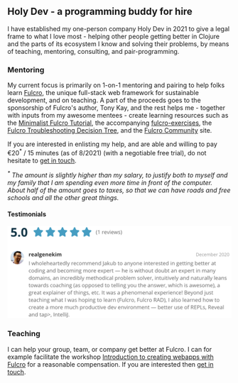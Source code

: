 ## Holy Dev - a programming buddy for hire

I have established my one-person company Holy Dev in 2021 to give a legal frame to what I love most - helping other people getting better in Clojure and the parts of its ecosystem I know and solving their problems, by means of teaching, mentoring, consulting, and pair-programming.

### Mentoring

My current focus is primarily on 1-on-1 mentoring and pairing to help folks learn [Fulcro](https://fulcro.fulcrologic.com/), the unique full-stack web framework for sustainable development, and on teaching. A part of the proceeds goes to the sponsorship of Fulcro's author, Tony Kay, and the rest helps me - together with inputs from my awesome mentees - create learning resources such as the [Minimalist Fulcro Tutorial](https://fulcro-community.github.io/guides/tutorial-minimalist-fulcro/index.html), the accompanying [fulcro-exercises](https://github.com/fulcro-community/fulcro-exercises), the [Fulcro Troubleshooting Decision Tree](https://blog.jakubholy.net/2020/troubleshooting-fulcro/), and the [Fulcro Community](https://fulcro-community.github.io/) site.

If you are interested in enlisting my help, and are able and willing to pay €20<sup>*</sup> / 15 minutes (as of 8/2021) (with a negotiable free trial), do not hesitate to [get in touch](https://blog.jakubholy.net/contact/).

_<sup>*</sup> The amount is slightly higher than my salary, to justify both to myself and my family that I am spending even more time in front of the computer. About half of the amount goes to taxes, so that we can have roads and free schools and all the other great things._

#### Testimonials

![testimonial from Gene Kim, 2020](/assets/img/codementor-review-gene.png)

### Teaching

I can help your group, team, or company get better at Fulcro. I can for example facilitate the workshop [Introduction to creating webapps with Fulcro](https://github.com/holyjak/fulcro-intro-wshop) for a reasonable compensation. If you are interested then [get in touch](https://blog.jakubholy.net/contact/).